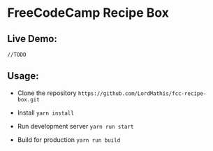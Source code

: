 # FreeCodeCamp Recipe Box

## Live Demo:

`//TODO`

## Usage:
* Clone the repository
`https://github.com/LordMathis/fcc-recipe-box.git`

* Install
`yarn install`

* Run development server
`yarn run start`

* Build for production
`yarn run build`
